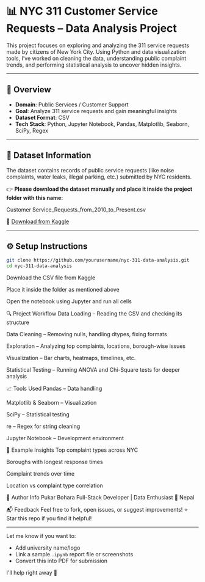 # 📊 NYC 311 Customer Service Requests – Data Analysis Project

This project focuses on exploring and analyzing the 311 service requests made by citizens of New York City. Using Python and data visualization tools, I’ve worked on cleaning the data, understanding public complaint trends, and performing statistical analysis to uncover hidden insights.

---

## 📌 Overview

- **Domain**: Public Services / Customer Support  
- **Goal**: Analyze 311 service requests and gain meaningful insights  
- **Dataset Format**: CSV  
- **Tech Stack**: Python, Jupyter Notebook, Pandas, Matplotlib, Seaborn, SciPy, Regex  

---

## 📁 Dataset Information

The dataset contains records of public service requests (like noise complaints, water leaks, illegal parking, etc.) submitted by NYC residents.

👉 **Please download the dataset manually and place it inside the project folder with this name:**  

Customer Service_Requests_from_2010_to_Present.csv

📎 [Download from Kaggle](https://www.kaggle.com/datasets/shubhammore12/nyc-311-customer-service-requests-analysis?resource=download)

---

## ⚙️ Setup Instructions

```bash
git clone https://github.com/yourusername/nyc-311-data-analysis.git
cd nyc-311-data-analysis

```
Download the CSV file from Kaggle

Place it inside the folder as mentioned above

Open the notebook using Jupyter and run all cells

🔍 Project Workflow
Data Loading – Reading the CSV and checking its structure

Data Cleaning – Removing nulls, handling dtypes, fixing formats

Exploration – Analyzing top complaints, locations, borough-wise issues

Visualization – Bar charts, heatmaps, timelines, etc.

Statistical Testing – Running ANOVA and Chi-Square tests for deeper analysis

📈 Tools Used
Pandas – Data handling

Matplotlib & Seaborn – Visualization

SciPy – Statistical testing

re – Regex for string cleaning

Jupyter Notebook – Development environment

📌 Example Insights
Top complaint types across NYC

Boroughs with longest response times

Complaint trends over time

Location vs complaint type correlation

🧠 Author Info
Pukar Bohara
Full-Stack Developer | Data Enthusiast
📍 Nepal

📬 Feedback
Feel free to fork, open issues, or suggest improvements!
⭐ Star this repo if you find it helpful!


---

Let me know if you want to:
- Add university name/logo
- Link a sample `.ipynb` report file or screenshots
- Convert this into PDF for submission

I'll help right away 🚀
